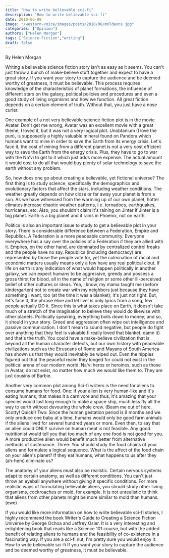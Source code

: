 ```yaml
---
title: "How to write believable sci-fi"
description: "How to write believable sci-fi"
date: 2010-06-08
image: "/western-voice/images/posts/2010/06/moldeons.jpg"
categories: ["Opinion"]
authors: ["Helen Morgan"]
tags: ["Science Fiction","writing"]
draft: false
---
```

By Helen Morgan

Writing a believable science fiction story isn't as easy as it seems. You can't just throw a bunch of make-believe stuff together and expect to have a great story. If you want your story to capture the audience and be deemed worthy of greatness, it must be believable. This process requires knowledge of the characteristics of planet formations, the influence of different stars on the galaxy, political policies and procedures and even a good study of living organisms and how we function. All great fiction depends on a certain element of truth. Without that, you just have a nose curler.

One example of a not very believable science fiction plot is in the movie Avatar. Don't get me wrong, Avatar was an excellent movie with a great theme, I loved it, but it was not a very logical plot. Unobtanium (I love the pun), is supposedly a highly valuable mineral found on Pandora which humans want to mine in order to save the Earth from its energy crisis. Let's face it, the cost of mining from a different planet is not a very cost efficient way to save the Earth from the energy crisis. Plus, they have to go to war with the Na'vi to get to it which just adds more expense. The actual amount it would cost to do all that would buy plenty of solar technology to save the earth without any problem.

So, how does one go about creating a believable, yet fictional universe? The first thing is to study science, specifically the demographics and evolutionary factors that affect the stars, including weather conditions. The weather greatly depends on how close or far away your planet is from a sun. As we have witnessed from the warming up of our own planet, hotter climates increase chaotic weather patterns, i.e. tornadoes, earthquakes, hurricanes, etc. Also, you shouldn't claim it's raining on Jinter if Jinter is a big planet. Earth is a big planet and it rains in Phoenix, not on earth.

Politics is also an important issue to study to get a believable plot in your story. There is considerable difference between a Federation, Empire and Republics. A Federation is a more peaceable community. Everyone everywhere has a say over the policies of a Federation if they are allied with it. Empires, on the other hand, are dominated by centralized control freaks and the people have no say. Republics (including democracy) are represented by those the people vote for, yet the culmination of racial and economic matters usually means only a few have any real political clout. If life on earth is any indication of what would happen politically in another galaxy, we can expect humans to be aggressive, greedy and possess a gross thirst for blood, all in the name of religion or some other ill-perceived belief of other cultures or ideas. Yea, I know, my mama taught me (before kindergarten) not to create war with my neighbors just because they have something I want, too (at the time it was a blanket); it's just not right. But, let's face it, the phrase ëlive and let live' is only lyrics from a song, few people actually DO it. Since this is what takes place on Earth, it doesn't take much of a stretch of the imagination to believe they would do likewise with other planets. Politically speaking, everything boils down to money; and so, it should in your story. Greed and aggression often wipe out intelligence and passive communication. I don't mean to sound negative, but people do fight over anything that they feel is valuable (I really loved that blanket, damn it) and that's the truth. You could have a make-believe civilization that is beyond all the human character defects, but our own history with peaceable civilizations such as the Etruscans of Rome and Mayans of South America has shown us that they would inevitably be wiped out. Even the hippies figured out that the peaceful realm they longed for could not exist in the political arena of our modern world. Na'vi heros or heroines, such as those in Avatar, do not exist, no matter how much we would like them to. They are just cousins of Barbie.

Another very common plot among Sci-fi writers is the need for aliens to consume humans for food. One: if your alien is very human-like and it's eating humans, that makes it a carnivore and thus, it's amazing that your species would last long enough to make a space ship, much less fly all the way to earth without devouring the whole crew. (Beam me out of here, Scotty! Quick!) Two: Since the human gestation period is 9 months and we only produce one baby at a time, humans would only be good farm animals if the aliens lived for several hundred years or more. Even then, to say that an alien could ONLY survive on human meat is not feasible. Any good nutritionist would tell you that too much of any one food is not good for you. A more productive alien would benefit much better from alternative methods of sustenance. Three: You should study the food chains of your aliens and formulate a logical sequence. What is the affect of the food chain on your alien's planet? If they eat humans, what happens to us after they (ah-hem) eliminate us?

The anatomy of your aliens must also be realistic. Certain nervous systems adapt to certain anatomy, as well as different conditions. You can't just throw an eyeball anywhere without giving it specific conditions. For more realistic ways of formulating believable aliens, you should study other living organisms, cockroaches or mold, for example. It is not unrealistic to think that aliens from other planets might be more similar to mold than humans. (ewe)

If you would like more information on how to write believable sci-fi stories, I highly recommend the book Writer's Guide to Creating a Science Fiction Universe by George Ochoa and Jeffrey Osier. It is a very interesting and enlightening book that reads like a Science 101 course, but with the added benefit of relating aliens to humans and the feasibility of co-existence in a fascinating way. If you are a sci-fi nut, I'm pretty sure you would enjoy it. How to write believable sci-fi If you want your story to capture the audience and be deemed worthy of greatness, it must be believable.